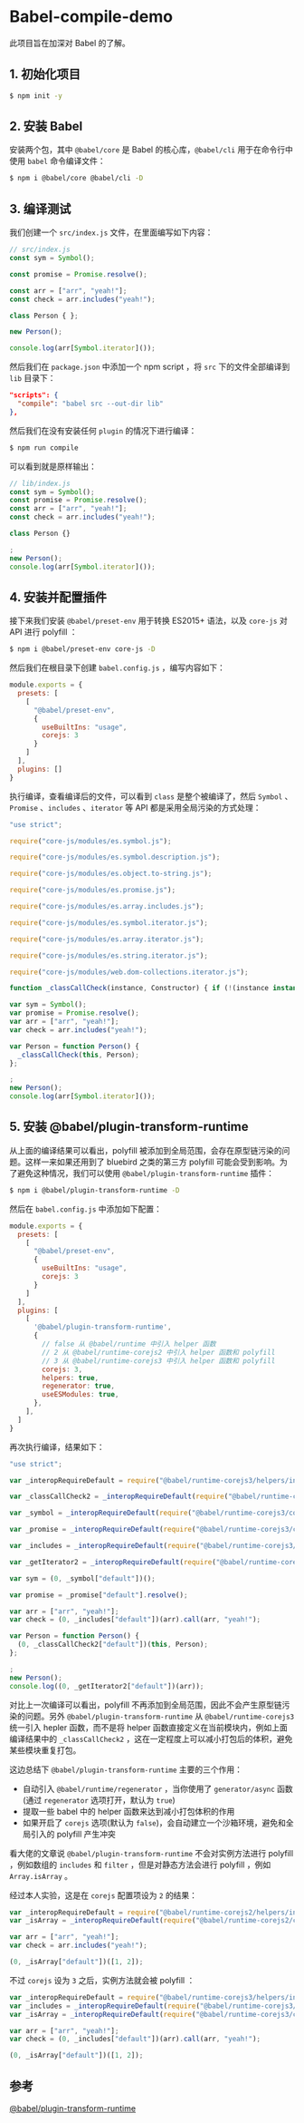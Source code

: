 # Babel-compile-demo

此项目旨在加深对 Babel 的了解。

## 1. 初始化项目

```bash
$ npm init -y
```

## 2. 安装 Babel

安装两个包，其中 `@babel/core` 是 Babel 的核心库，`@babel/cli` 用于在命令行中使用 `babel` 命令编译文件：

```bash
$ npm i @babel/core @babel/cli -D
```

## 3. 编译测试

我们创建一个 `src/index.js` 文件，在里面编写如下内容：

```js
// src/index.js
const sym = Symbol();

const promise = Promise.resolve();

const arr = ["arr", "yeah!"];
const check = arr.includes("yeah!");

class Person { };

new Person();

console.log(arr[Symbol.iterator]());
```

然后我们在 `package.json` 中添加一个 npm script ，将 `src` 下的文件全部编译到 `lib` 目录下：

```json
"scripts": {
  "compile": "babel src --out-dir lib"
},
```

然后我们在没有安装任何 `plugin` 的情况下进行编译：

```bash
$ npm run compile
```

可以看到就是原样输出：

```js
// lib/index.js
const sym = Symbol();
const promise = Promise.resolve();
const arr = ["arr", "yeah!"];
const check = arr.includes("yeah!");

class Person {}

;
new Person();
console.log(arr[Symbol.iterator]());
```

## 4. 安装并配置插件

接下来我们安装 `@babel/preset-env` 用于转换 ES2015+ 语法，以及 `core-js` 对 API 进行 polyfill ：

```bash
$ npm i @babel/preset-env core-js -D
```

然后我们在根目录下创建 `babel.config.js` ，编写内容如下：

```js
module.exports = {
  presets: [
    [
      "@babel/preset-env",
      {
        useBuiltIns: "usage",
        corejs: 3
      }
    ]
  ],
  plugins: []
}
```

执行编译，查看编译后的文件，可以看到 `class` 是整个被编译了，然后 `Symbol` 、`Promise` 、`includes` 、`iterator` 等 API 都是采用全局污染的方式处理：

```js
"use strict";

require("core-js/modules/es.symbol.js");

require("core-js/modules/es.symbol.description.js");

require("core-js/modules/es.object.to-string.js");

require("core-js/modules/es.promise.js");

require("core-js/modules/es.array.includes.js");

require("core-js/modules/es.symbol.iterator.js");

require("core-js/modules/es.array.iterator.js");

require("core-js/modules/es.string.iterator.js");

require("core-js/modules/web.dom-collections.iterator.js");

function _classCallCheck(instance, Constructor) { if (!(instance instanceof Constructor)) { throw new TypeError("Cannot call a class as a function"); } }

var sym = Symbol();
var promise = Promise.resolve();
var arr = ["arr", "yeah!"];
var check = arr.includes("yeah!");

var Person = function Person() {
  _classCallCheck(this, Person);
};

;
new Person();
console.log(arr[Symbol.iterator]());
```

## 5. 安装 @babel/plugin-transform-runtime

从上面的编译结果可以看出，polyfill 被添加到全局范围，会存在原型链污染的问题。这样一来如果还用到了 bluebird 之类的第三方 polyfill 可能会受到影响。为了避免这种情况，我们可以使用 `@babel/plugin-transform-runtime` 插件：

```bash
$ npm i @babel/plugin-transform-runtime -D
```

然后在 `babel.config.js` 中添加如下配置：

```js
module.exports = {
  presets: [
    [
      "@babel/preset-env",
      {
        useBuiltIns: "usage",
        corejs: 3
      }
    ]
  ],
  plugins: [
    [
      '@babel/plugin-transform-runtime',
      {
        // false 从 @babel/runtime 中引入 helper 函数
        // 2 从 @babel/runtime-corejs2 中引入 helper 函数和 polyfill
        // 3 从 @babel/runtime-corejs3 中引入 helper 函数和 polyfill
        corejs: 3,
        helpers: true,
        regenerator: true,
        useESModules: true,
      },
    ],
  ]
}
```

再次执行编译，结果如下：

```js
"use strict";

var _interopRequireDefault = require("@babel/runtime-corejs3/helpers/interopRequireDefault");

var _classCallCheck2 = _interopRequireDefault(require("@babel/runtime-corejs3/helpers/esm/classCallCheck"));

var _symbol = _interopRequireDefault(require("@babel/runtime-corejs3/core-js-stable/symbol"));

var _promise = _interopRequireDefault(require("@babel/runtime-corejs3/core-js-stable/promise"));

var _includes = _interopRequireDefault(require("@babel/runtime-corejs3/core-js-stable/instance/includes"));

var _getIterator2 = _interopRequireDefault(require("@babel/runtime-corejs3/core-js/get-iterator"));

var sym = (0, _symbol["default"])();

var promise = _promise["default"].resolve();

var arr = ["arr", "yeah!"];
var check = (0, _includes["default"])(arr).call(arr, "yeah!");

var Person = function Person() {
  (0, _classCallCheck2["default"])(this, Person);
};

;
new Person();
console.log((0, _getIterator2["default"])(arr));
```

对比上一次编译可以看出，polyfill 不再添加到全局范围，因此不会产生原型链污染的问题。另外 `@babel/plugin-transform-runtime` 从 `@babel/runtime-corejs3` 统一引入 hepler 函数，而不是将 helper 函数直接定义在当前模块内，例如上面编译结果中的 `_classCallCheck2` ，这在一定程度上可以减小打包后的体积，避免某些模块重复打包。

这边总结下 `@babel/plugin-transform-runtime` 主要的三个作用：

- 自动引入 `@babel/runtime/regenerator` ，当你使用了 `generator/async` 函数 (通过 `regenerator` 选项打开，默认为 `true`)
- 提取一些 babel 中的 helper 函数来达到减小打包体积的作用
- 如果开启了 `corejs` 选项(默认为 `false`)，会自动建立一个沙箱环境，避免和全局引入的 polyfill 产生冲突

看大佬的文章说 `@babel/plugin-transform-runtime` 不会对实例方法进行 polyfill ，例如数组的 `includes` 和 `filter` ，但是对静态方法会进行 polyfill ，例如 `Array.isArray` 。

经过本人实验，这是在 `corejs` 配置项设为 `2` 的结果：

```js
var _interopRequireDefault = require("@babel/runtime-corejs2/helpers/interopRequireDefault");
var _isArray = _interopRequireDefault(require("@babel/runtime-corejs2/core-js/array/is-array"));

var arr = ["arr", "yeah!"];
var check = arr.includes("yeah!");

(0, _isArray["default"])([1, 2]);
```

不过 `corejs` 设为 `3` 之后，实例方法就会被 polyfill ：

```js
var _interopRequireDefault = require("@babel/runtime-corejs3/helpers/interopRequireDefault");
var _includes = _interopRequireDefault(require("@babel/runtime-corejs3/core-js-stable/instance/includes"));
var _isArray = _interopRequireDefault(require("@babel/runtime-corejs3/core-js-stable/array/is-array"));

var arr = ["arr", "yeah!"];
var check = (0, _includes["default"])(arr).call(arr, "yeah!");

(0, _isArray["default"])([1, 2]);
```

## 参考

[@babel/plugin-transform-runtime](https://babeljs.io/docs/en/babel-plugin-transform-runtime)
